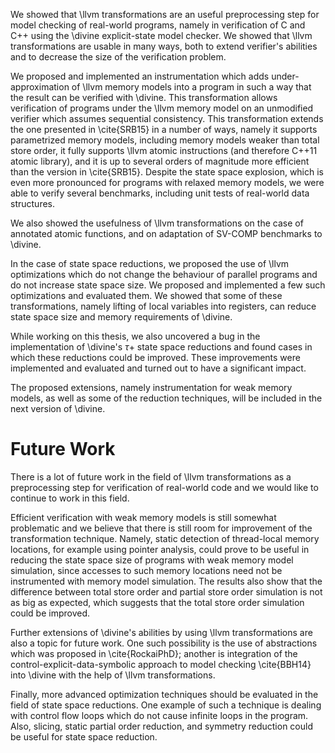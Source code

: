 We showed that \llvm transformations are an useful preprocessing step for model
checking of real-world programs, namely in verification of C and C++ using the
\divine explicit-state model checker. We showed that \llvm transformations are
usable in many ways, both to extend verifier's abilities and to decrease the
size of the verification problem.

We proposed and implemented an instrumentation which adds under-approximation of
\llvm memory models into a program in such a way that the result can be verified
with \divine. This transformation allows verification of programs under the \llvm
memory model on an unmodified verifier which assumes sequential consistency.
This transformation extends the one presented in \cite{SRB15} in a number of ways,
namely it supports parametrized memory models, including memory models weaker
than total store order, it fully supports \llvm atomic instructions (and
therefore C++11 atomic library), and it is up to several orders of magnitude
more efficient than the version in \cite{SRB15}. Despite the state space
explosion, which is even more pronounced for programs with relaxed memory
models, we were able to verify several benchmarks, including unit tests
of real-world data structures.

We also showed the usefulness of \llvm transformations on the case of annotated
atomic functions, and on adaptation of SV-COMP benchmarks to \divine.

In the case of state space reductions, we proposed the use of \llvm
optimizations which do not change the behaviour of parallel programs and do not
increase state space size. We proposed and implemented a few such optimizations
and evaluated them. We showed that some of these transformations, namely lifting
of local variables into registers, can reduce state space size and memory
requirements of \divine.

While working on this thesis, we also uncovered a bug in the implementation of
\divine's $\tau+$ state space reductions and found cases in which these
reductions could be improved. These improvements were implemented and evaluated
and turned out to have a significant impact.

The proposed extensions, namely instrumentation for weak memory models, as well
as some of the reduction techniques, will be included in the next version of
\divine.

# Future Work

There is a lot of future work in the field of \llvm transformations as a
preprocessing step for verification of real-world code and we would like to
continue to work in this field.

Efficient verification with weak memory models is still somewhat problematic and
we believe that there is still room for improvement of the transformation
technique.  Namely, static detection of thread-local memory locations, for
example using pointer analysis, could prove to be useful in reducing the state
space size of programs with weak memory model simulation, since accesses to such
memory locations need not be instrumented with memory model simulation. The
results also show that the difference between total store order and partial
store order simulation is not as big as expected, which suggests that the total
store order simulation could be improved.

Further extensions of \divine's abilities by using \llvm transformations are
also a topic for future work. One such possibility is the use of abstractions
which was proposed in \cite{RockaiPhD}; another is integration of the
control-explicit-data-symbolic approach to model checking \cite{BBH14} into
\divine with the help of \llvm transformations.

Finally, more advanced optimization techniques should be evaluated in the field
of state space reductions. One example of such a technique is dealing with
control flow loops which do not cause infinite loops in the program. Also,
slicing, static partial order reduction, and symmetry reduction could be useful
for state space reduction.
